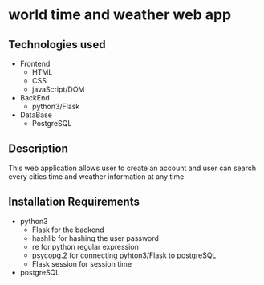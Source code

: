 # world time and weather web app

## Technologies used

- Frontend
    - HTML
    - CSS
    - javaScript/DOM
- BackEnd
    - python3/Flask
- DataBase
    - PostgreSQL

## Description

This web application allows user to create an account and user can search every cities time and weather information at any time 

## Installation Requirements

- python3
    - Flask for the backend
    - hashlib for hashing the user password
    - re for python regular expression
    - psycopg.2 for connecting pyhton3/Flask to postgreSQL
    - Flask session for session time
- postgreSQL

